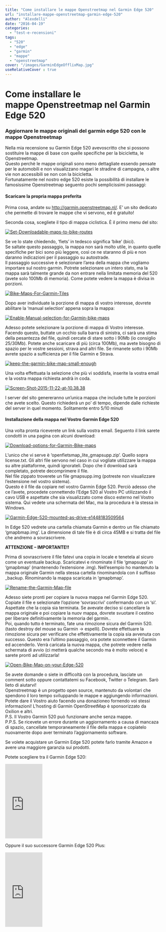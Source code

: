 ```yaml
---
title: "Come installare le mappe Openstreetmap nel Garmin Edge 520"
url: "installare-mappe-openstreetmap-garmin-edge-520"
author: "Alexdelli"
date: "2016-04-19"
categories: 
  - "test-e-recensioni"
tags: 
  - "520"
  - "edge"
  - "garmin"
  - "mappe"
  - "openstreetmap"
cover: "/images/GarminEdgeOfflixMap.jpg"
useRelativeCover : true
---
```


# Come installare le mappe Openstreetmap nel Garmin Edge 520

### Aggiornare le mappe originali del garmin edge 520 con le mappe Openstreetmap

Nella mia recensione su Garmin Edge 520 avevoscritto che si possono sostituire la mappe di base con quelle specifiche per la bicicletta, le Openstreetmap.  
Questo perchè le mappe originali sono meno dettagliate essendo pensate per le automobili e non visualizzano magari le stradine di campagna, o altre vie non accessibili se non con la bicicletta.  
Fortunatamente nel nostro edge 520 esiste la possibilità di installare le famosissime Openstreetmap seguento pochi semplicissimi passaggi:

#### Scaricare la propria mappa preferita

Prima cosa, andate su http://garmin.openstreetmap.nl/. E’ un sito dedicato che permette di trovare le mappe che vi servono, ed è gratuito!

Seconda cosa, scegliete il tipo di mappa ciclistica. È il primo menu del sito:

[![Set-Downloadable-maps-to-bike-routes](images/Set-Downloadable-maps-to-bike-routes.png)](http://alexdelli.it/wp-content/uploads/2016/04/Set-Downloadable-maps-to-bike-routes.png)

  
Se ve lo state chiedendo, ‘fiets’ in tedesco significa ‘bike’ (bici).  
Se saltate questo passaggio, la mappa non sarà molto utile, in quanto quelle specifiche per bici sono più leggere, così ce ne staranno di più e non daranno indicazioni per il passaggio su autostrade.  
Il passaggio successive è selezionare l’area della mappa che vogliamo importare sul nostro garmin. Potrete selezionare un intero stato, ma la mappa sarà talmente grande da non entrare nella limitata memoria del 520 (avete solo 100Mb di memoria). Come potete vedere la mappa è divisa in porzioni.

[![Bike-Maps-For-Garmin-Tiles](images/Bike-Maps-For-Garmin-Tiles-590x380.png)](http://alexdelli.it/wp-content/uploads/2016/04/Bike-Maps-For-Garmin-Tiles.png)

Dopo aver individuate la porzione di mappa di vostro interesse, dovrete abilitare la ‘manual selection’ appena sopra la mappa:

[![Enable-Manual-selection-for-Garmin-bike-maps](images/Enable-Manual-selection-for-Garmin-bike-maps-590x45.png)](http://alexdelli.it/wp-content/uploads/2016/04/Enable-Manual-selection-for-Garmin-bike-maps.png)

  
Adesso potete selezionare la porzione di mappa di Vostro interesse. Facendo questo, buttate un occhio sulla barra di sinistra, ci sarà una stima della pesantezza del file, quindi cercate di stare sotto i 90Mb (io consiglio 25/30Mb). Potete anche scaricare di più (circa 100Mb), ma avete bisogno di spazio per le vostre sessioni, strava and altri file. Se rimanete sotto i 90Mb avrete spazio a sufficienza per il file Garmin e Strava.

[![keep-the-garmin-bike-map-small-enough](images/keep-the-garmin-bike-map-small-enough.jpg)](http://alexdelli.it/wp-content/uploads/2016/04/keep-the-garmin-bike-map-small-enough.jpg)

Una volta effettuata la selezione che più vi soddisfa, inserite la vostra email e la vostra mappa richiesta andrà in coda.

[![Screen-Shot-2015-11-22-at-10.38.38](images/Screen-Shot-2015-11-22-at-10.38.38.png)](http://alexdelli.it/wp-content/uploads/2016/04/Screen-Shot-2015-11-22-at-10.38.38.png)

I server del sito genereranno un’unica mappa che include tutte le porzioni che avete scelto. Questo richiederà un po’ di tempo, dipende dalle richieste del server in quel momento. Solitamente entro 5/10 minuti

#### Installazione della mappa nel Vostro Garmin Edge 520

Una volta pronta riceverete un link sulla vostra email. Seguento il link sarete condotti in una pagina con alcuni download:

[![Download-options-for-Garmin-Bike-maps](images/Download-options-for-Garmin-Bike-maps.png)](http://alexdelli.it/wp-content/uploads/2016/04/Download-options-for-Garmin-Bike-maps.png)

L’unico che vi serve è ‘openfietsmap\_lite\_gmapsupp.zip’. Quello sopra license.txt. Gli altri file servono nel caso in cui vogliate utilizzare la mappa su altre piattaforme, quindi ignorateli. Dopo che il download sarà completato, potrete decomprimere il file.  
Nel file zippato troverete un file gmapsupp.img (potreste non visualizzare l’estensione nel vostro sistema).  
Questo è il file da copiare nel vostro Garmin Edge 520. Perciò adesso che ce l’avete, procedete connettendo l’Edge 520 al Vostro PC utilizzando il cavo USB e aspettate che sia visualizzato come disco esterno nel Vostro sistema. Qui vedete una schermata del Mac, ma la procedura è la stessa in Windows.

[![Garmin-Edge-520-mounted-as-drive-e1448183509564](images/Garmin-Edge-520-mounted-as-drive-e1448183509564-590x459.png)](http://alexdelli.it/wp-content/uploads/2016/04/Garmin-Edge-520-mounted-as-drive-e1448183509564.png)

In Edge 520 vedrete una cartella chiamata Garmin e dentro un file chiamato ‘gmapbmap.img’. La dimensione di tale file è di circa 45MB e si tratta del file che andremo a sovrascrivere.

**ATTENZIONE – IMPORTANTE!!**

Prima di sovrascrivere il file fatevi una copia in locale e tenetela al sicuro come un eventuale backup. Scaricatevi e rinominate il file ‘gmapsupp’ in ‘gmapbmap’ (mantenendo l’estensione .img). Nell’esempio ho mantenuto la mappa originale Garmin nella stessa cartella rinominandola con il suffisso \_backup. Rinominando la mappa scaricata in ‘gmapbmap’.

[![Rename-the-Garmin-Map-file](images/Rename-the-Garmin-Map-file.png)](http://alexdelli.it/wp-content/uploads/2016/04/Rename-the-Garmin-Map-file.png)

Adesso siete pronti per copiare la nuova mappa nel Garmin Edge 520. Copiate il file e selezionate l’opzione ‘sovrascrivi’ confermando con un ‘sì’. Aspettate che la copia sia terminata. Se avevate deciso si cancellare la mappa originale e poi copiare la nuov mappa, dovrete svuotare il cestino per liberare definitivamente la memoria del garmin..  
Poi, quando tutto è terminato, fate una rimozione sicura del Garmin 520. (tasto destroy del mouse su Garmin -> espelli). Dovrete effettuare la rimozione sicura per verificare che effettivamente la copia sia avvenuta con successo. Questo era l’ultimo passaggio, ora potete sconnettere il Garmin ed accenderlo. Verrà caricata la nuova mappa, che potrete vedere nella schermata di avvio (ci metterà qualche secondo ma è molto veloce) e sarete pronti ad utilizzarla!

[![Open-Bike-Map-on-your-Edge-520](images/Open-Bike-Map-on-your-Edge-520-332x590.jpg)](http://alexdelli.it/wp-content/uploads/2016/04/Open-Bike-Map-on-your-Edge-520.jpg)

Se avete domande o siete in difficoltà con la procedura, lasciate un comment sotto oppure contattatemi su Facebook, Twitter o Telegram. Sarò lieto di aiutarvi!  
Openstreetmap è un progetto open source, mantenuto da volontari che spendono il loro tempo sviluppando le mappe e aggiungendo informazioni. Potete dare il Vostro aiuto facendo una donazioneo fornendo voi stessi informazioni! L’hosting di Garmin OpenStreetMap è sponsorizzato da Oxilion e altri.  
P.S. Il Vostro Garmin 520 può funzionare anche senza mappe.  
P.P.S. Se ricevete un errore durante un aggiornamento a causa di mancaza di spazio, cancellate temporaneamente il file della mappa e copiatelo nuovamente dopo aver terminato l’aggiornamento software.

Se volete acquistare un Garmin Edge 520 potete farlo tramite Amazon e avere una maggiore garanzia sui prodotti.

Potete scegliere tra il Garmin Edge 520:

<iframe style="width:120px;height:240px;" marginwidth="0" marginheight="0" scrolling="no" frameborder="0" src="https://rcm-eu.amazon-adsystem.com/e/cm?ref=tf_til&amp;t=alexdelli04-21&amp;m=amazon&amp;o=29&amp;p=8&amp;l=as1&amp;IS1=1&amp;asins=B010SDBGQU&amp;linkId=8cf365b9cc84e1054d2c8b05a4c646cb&amp;bc1=ffffff&amp;lt1=_blank&amp;fc1=333333&amp;lc1=0066c0&amp;bg1=ffffff&amp;f=ifr"></iframe>

Oppure il suo successore Garmin Edge 520 Plus:

<iframe style="width:120px;height:240px;" marginwidth="0" marginheight="0" scrolling="no" frameborder="0" src="https://rcm-eu.amazon-adsystem.com/e/cm?ref=tf_til&amp;t=alexdelli04-21&amp;m=amazon&amp;o=29&amp;p=8&amp;l=as1&amp;IS1=1&amp;asins=B07D9N7WKB&amp;linkId=a5001ae947cab42d1aeb29991db33daa&amp;bc1=ffffff&amp;lt1=_blank&amp;fc1=333333&amp;lc1=0066c0&amp;bg1=ffffff&amp;f=ifr"></iframe>

